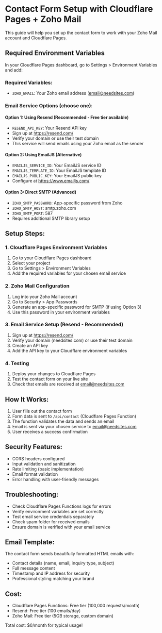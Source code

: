 # Contact Form Setup with Cloudflare Pages + Zoho Mail

This guide will help you set up the contact form to work with your Zoho Mail account and Cloudflare Pages.

## Required Environment Variables

In your Cloudflare Pages dashboard, go to Settings > Environment Variables and add:

### Required Variables:
- `ZOHO_EMAIL`: Your Zoho email address (email@needsites.com)

### Email Service Options (choose one):

#### Option 1: Using Resend (Recommended - Free tier available)
- `RESEND_API_KEY`: Your Resend API key
- Sign up at https://resend.com/
- Verify your domain or use their test domain
- This service will send emails using your Zoho email as the sender

#### Option 2: Using EmailJS (Alternative)
- `EMAILJS_SERVICE_ID`: Your EmailJS service ID
- `EMAILJS_TEMPLATE_ID`: Your EmailJS template ID  
- `EMAILJS_PUBLIC_KEY`: Your EmailJS public key
- Configure at https://www.emailjs.com/

#### Option 3: Direct SMTP (Advanced)
- `ZOHO_SMTP_PASSWORD`: App-specific password from Zoho
- `ZOHO_SMTP_HOST`: smtp.zoho.com
- `ZOHO_SMTP_PORT`: 587
- Requires additional SMTP library setup

## Setup Steps:

### 1. Cloudflare Pages Environment Variables
1. Go to your Cloudflare Pages dashboard
2. Select your project
3. Go to Settings > Environment Variables
4. Add the required variables for your chosen email service

### 2. Zoho Mail Configuration
1. Log into your Zoho Mail account
2. Go to Security > App Passwords
3. Generate an app-specific password for SMTP (if using Option 3)
4. Use this password in your environment variables

### 3. Email Service Setup (Resend - Recommended)
1. Sign up at https://resend.com/
2. Verify your domain (needsites.com) or use their test domain
3. Create an API key
4. Add the API key to your Cloudflare environment variables

### 4. Testing
1. Deploy your changes to Cloudflare Pages
2. Test the contact form on your live site
3. Check that emails are received at email@needsites.com

## How It Works:

1. User fills out the contact form
2. Form data is sent to `/api/contact` (Cloudflare Pages Function)
3. The function validates the data and sends an email
4. Email is sent via your chosen service to email@needsites.com
5. User receives a success confirmation

## Security Features:

- CORS headers configured
- Input validation and sanitization
- Rate limiting (basic implementation)
- Email format validation
- Error handling with user-friendly messages

## Troubleshooting:

- Check Cloudflare Pages Functions logs for errors
- Verify environment variables are set correctly
- Test email service credentials separately
- Check spam folder for received emails
- Ensure domain is verified with your email service

## Email Template:

The contact form sends beautifully formatted HTML emails with:
- Contact details (name, email, inquiry type, subject)
- Full message content
- Timestamp and IP address for security
- Professional styling matching your brand

## Cost:

- Cloudflare Pages Functions: Free tier (100,000 requests/month)
- Resend: Free tier (100 emails/day)
- Zoho Mail: Free tier (5GB storage, custom domain)

Total cost: $0/month for typical usage!